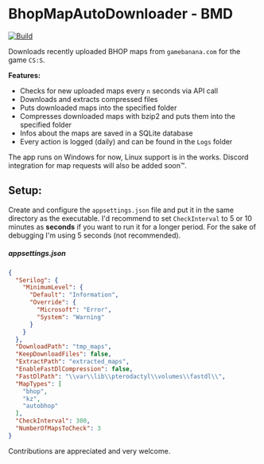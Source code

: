# BhopMapAutoDownloader - BMD
[![Build](https://github.com/Jonesoez/BhopMapAutoDownloader/actions/workflows/build.yml/badge.svg?branch=master)](https://github.com/Jonesoez/BhopMapAutoDownloader/actions/workflows/build.yml)

Downloads recently uploaded BHOP maps from `gamebanana.com` for the game `CS:S`.


**Features:**
- Checks for new uploaded maps every `n` seconds via API call
- Downloads and extracts compressed files
- Puts downloaded maps into the specified folder
- Compresses downloaded maps with bzip2  and puts them into the specified folder
- Infos about the maps are saved in a SQLite database
- Every action is logged (daily) and can be found in the `Logs` folder


The app runs on Windows for now, Linux support is in the works. Discord integration for map requests will also be added soon™.

## Setup:
Create and configure the `appsettings.json` file and put it in the same directory as the executable. I'd recommend to set `CheckInterval` to 5 or 10 minutes as **seconds** if you want to run it for a longer period. For the sake of debugging I'm using 5 seconds (not recommended).

##### appsettings.json
```json
{
  "Serilog": {
    "MinimumLevel": {
      "Default": "Information",
      "Override": {
        "Microsoft": "Error",
        "System": "Warning"
      }
    }
  },
  "DownloadPath": "tmp_maps",
  "KeepDownloadFiles": false,
  "ExtractPath": "extracted_maps",
  "EnableFastDlCompression": false,
  "FastDlPath": "\\var\\lib\\pterodactyl\\volumes\\fastdl\\",
  "MapTypes": [
    "bhop",
    "kz",
    "autobhop"
  ],
  "CheckInterval": 300,
  "NumberOfMapsToCheck": 3
}
```

Contributions are appreciated and very welcome.
